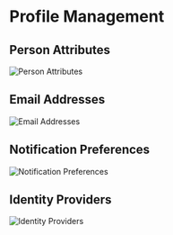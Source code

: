 # Profile Management

## Person Attributes
![Person Attributes][1]

## Email Addresses
![Email Addresses][2]

## Notification Preferences
![Notification Preferences][3]

## Identity Providers
![Identity Providers][4]

[1]: https://raw.github.com/ndlib/planning/master/Curate/Wireframes/Sharpie-Profile-1-Attributes.jpg
[2]: https://raw.github.com/ndlib/planning/master/Curate/Wireframes/Sharpie-Profile-2-Emails.jpg
[3]: https://raw.github.com/ndlib/planning/master/Curate/Wireframes/Sharpie-Profile-3-Notifications.jpg
[4]: https://raw.github.com/ndlib/planning/master/Curate/Wireframes/Sharpie-Profile-4-Identity-Providers.jpg
